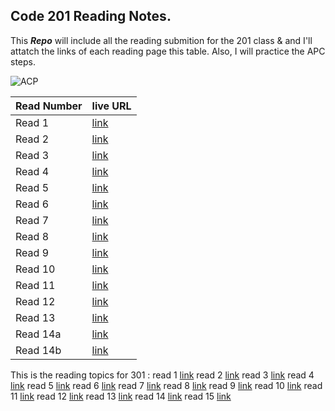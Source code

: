 ## Code 201 Reading Notes.

This _**Repo**_ will include all the reading submition for the 201 class &amp; and I'll attatch the links of each reading page this table.
Also, I will practice the APC steps.

![ACP](https://oer.gitlab.io/oer-courses/vm-oer/figures/icons/cloned-folder.svg)


Read Number | live URL
 ---------- | ---------
Read 1      | [link](https://yasminadaileh1.github.io/reading-notes/class-01)
Read 2      | [link](https://yasminadaileh1.github.io/reading-notes/class-02)
Read 3      | [link](https://yasminadaileh1.github.io/reading-notes/class-03)
Read 4      | [link](https://yasminadaileh1.github.io/reading-notes/class-04)
Read 5      | [link](https://yasminadaileh1.github.io/reading-notes/class-05)
Read 6      | [link](https://yasminadaileh1.github.io/reading-notes/class-06)
Read 7      | [link](https://yasminadaileh1.github.io/reading-notes/class-07)
Read 8      | [link](https://yasminadaileh1.github.io/reading-notes/class-08)
Read 9      | [link](https://yasminadaileh1.github.io/reading-notes/class-09)
Read 10     | [link](https://yasminadaileh1.github.io/reading-notes/class-10)
Read 11     | [link](https://yasminadaileh1.github.io/reading-notes/class11)
Read 12     | [link](https://yasminadaileh1.github.io/reading-notes/class-12)
Read 13     | [link](https://yasminadaileh1.github.io/reading-notes/class-13)
Read 14a    | [link](https://yasminadaileh1.github.io/reading-notes/class-14a)
Read 14b    | [link](https://yasminadaileh1.github.io/reading-notes/class-14b)


This is the reading topics for 301 :
read 1 [link](https://yasminadaileh1.github.io/reading-notes/read01)
read 2 [link](https://yasminadaileh1.github.io/reading-notes/read02)
read 3 [link](https://yasminadaileh1.github.io/reading-notes/read03)
read 4 [link](https://yasminadaileh1.github.io/reading-notes/read04)
read 5 [link](https://yasminadaileh1.github.io/reading-notes/read05)
read 6 [link](https://yasminadaileh1.github.io/reading-notes/read06)
read 7 [link](https://yasminadaileh1.github.io/reading-notes/read07)
read 8 [link](https://yasminadaileh1.github.io/reading-notes/read08)
read 9 [link](https://yasminadaileh1.github.io/reading-notes/read09)
read 10 [link](https://yasminadaileh1.github.io/reading-notes/read10)
read 11 [link](https://yasminadaileh1.github.io/reading-notes/read11)
read 12 [link](https://yasminadaileh1.github.io/reading-notes/read12)
read 13 [link](https://yasminadaileh1.github.io/reading-notes/read13)
read 14 [link](https://yasminadaileh1.github.io/reading-notes/read14a)
read 15 [link](https://yasminadaileh1.github.io/reading-notes/read15)
